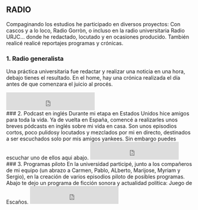 ## RADIO
Compaginando los estudios he participado en diversos proyectos: Con cascos y a lo loco, Radio Gorròn, o incluso en la radio universitaria Radio URJC... donde he redactado, locutado y en ocasiones producido. También realicé realicé reportajes programas y crónicas. 

### 1. Radio generalista
Una práctica universitaria fue redactar y realizar una noticia en una hora, debajo tienes el resultado. En el home, hay una crónica realizada el día antes de que comenzara el juicio al procés.
<iframe width="238" height="48" frameborder="0" allowfullscreen="" scrolling="no" src="https://www.ivoox.com/player_ek_56767940_2_1.html?data=lpukmJydeJGhhpywj5WUaZS1lpWah5yncZKhhpywj5WRaZi3jpWah5ynca_j1c7Qy8aPcYzAwtiY1tTWuNbbwtiYxsqPh8Li1YqwlYqmd46ZmKiao8nWrYa3lIquk9OPkIa3lIqvldXJvo6ZmKialg..&"></iframe>
<br>
### 2. Podcast en inglés
Durante mi etapa en Estados Unidos hice amigos para toda la vida. Ya de vuelta en España, comencé a realizarles unos breves pódcasts en inglés sobre mi vida en casa. Son unos episodios cortos, poco pulidosy locutados y mezclados por mi en directo, destinados a ser escuchados solo por mis amigos yankees. Sin embargo puedes escuchar uno de ellos aqui abajo. 
<iframe width="238" height="48" frameborder="0" allowfullscreen="" scrolling="no" src="https://www.ivoox.com/player_ek_57202016_2_1.html?data=lpyfkpeUdZehhpywj5WZaZS1kpmah5yncZKhhpywj5WRaZi3jpWah5yncbXcxpCuxtfNpc-fs8rd0dfYb46ZmKiao8nWrYa3lIquk9OPkIa3lIqvldXJvo6ZmKialg..&"></iframe>
<br>
### 3. Programas piloto
En la universidad participé, junto a los compañeros de mi equipo (un abrazo a Carmen, Pablo, ALberto, Marijose, Myriam y Sergio), en la creación de varios episodios piloto de posibles programas. Abajo te dejo un programa de ficción sonora y actualidad política: Juego de Escaños.
<iframe width="238" height="48" frameborder="0" allowfullscreen="" scrolling="no" src="https://www.ivoox.com/player_ek_57205405_2_1.html?data=lpyfkpqYdJahhpywj5eUaZS1k5qah5yncZKhhpywj5WRaZi3jpWah5yncavpxszcjcnJb6bnxMaSpZiJhpLj1JKSmaiRhcXmyoqwlYqldc-frYqwlYqmd9HZ25KSmaiReA..&"></iframe>
